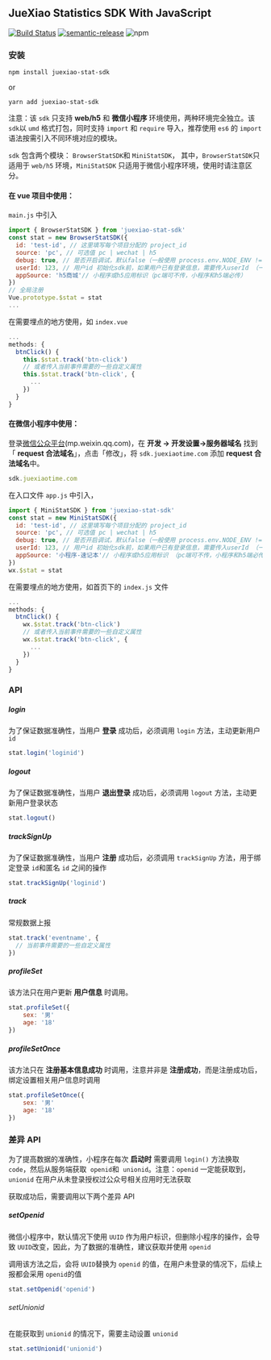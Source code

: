 ## JueXiao Statistics SDK With JavaScript

[![Build Status](https://travis-ci.org/Yechuanjie/juexiao-stat-sdk.svg?branch=master)](https://travis-ci.org/Yechuanjie/juexiao-stat-sdk) [![semantic-release](https://img.shields.io/badge/%20%20%F0%9F%93%A6%F0%9F%9A%80-semantic--release-e10079.svg)](https://github.com/semantic-release/semantic-release) ![npm](https://img.shields.io/npm/v/juexiao-stat-sdk)

### 安装

```shell
npm install juexiao-stat-sdk
```

or

```shell
yarn add juexiao-stat-sdk
```

注意：该 `sdk` 只支持 **web/h5** 和 **微信小程序** 环境使用，两种环境完全独立。该 `sdk`以 `umd` 格式打包，同时支持 `import` 和 `require` 导入，推荐使用 `es6` 的 `import` 语法按需引入不同环境对应的模块。

`sdk` 包含两个模块： `BrowserStatSDK`和 `MiniStatSDK`， 其中，`BrowserStatSDK`只适用于 `web/h5` 环境，`MiniStatSDK` 只适用于微信小程序环境，使用时请注意区分。

#### 在 vue 项目中使用：

`main.js` 中引入

```javascript
import { BrowserStatSDK } from 'juexiao-stat-sdk'
const stat = new BrowserStatSDK({
  id: 'test-id', // 这里填写每个项目分配的 project_id
  source: 'pc', // 可选值 pc | wechat | h5
  debug: true, // 是否开启调试，默认false（一般使用 process.env.NODE_ENV != 'production'）
  userId: 123, // 用户id 初始化sdk前，如果用户已有登录信息，需要传入userId （一般使用 store.state.userInfo.id）
  appSource: 'h5商城'// 小程序或h5应用标识（pc端可不传，小程序和h5端必传）
})
// 全局注册
Vue.prototype.$stat = stat
...
```

在需要埋点的地方使用，如 `index.vue`

```javascript
...
methods: {
  btnClick() {
    this.$stat.track('btn-click')
    // 或者传入当前事件需要的一些自定义属性
    this.$stat.track('btn-click', {
      ...
    })
  }
}
```

#### 在微信小程序中使用：

登录[微信公众平台](http://mp.weixin.qq.com/)(mp.weixin.qq.com)，在 **开发 → 开发设置->服务器域名** 找到「 **request 合法域名**」，点击「修改」，将 `sdk.juexiaotime.com` 添加 **request 合法域名**中。

```javascript
sdk.juexiaotime.com
```

在入口文件 `app.js` 中引入，

```javascript
import { MiniStatSDK } from 'juexiao-stat-sdk'
const stat = new MiniStatSDK({
  id: 'test-id', // 这里填写每个项目分配的 project_id
  source: 'pc', // 可选值 pc | wechat | h5
  debug: true, // 是否开启调试，默认false（一般使用 process.env.NODE_ENV != 'production'）
  userId: 123, // 用户id 初始化sdk前，如果用户已有登录信息，需要传入userId （一般使用 store.state.userInfo.id）
  appSource: '小程序-速记本'// 小程序或h5应用标识 （pc端可不传，小程序和h5端必传）
})
wx.$stat = stat
```

在需要埋点的地方使用，如首页下的 `index.js` 文件

```javascript
...
methods: {
  btnClick() {
    wx.$stat.track('btn-click')
    // 或者传入当前事件需要的一些自定义属性
    wx.$stat.track('btn-click', {
      ...
    })
  }
}
```

### **API**

##### login

为了保证数据准确性，当用户 **登录** 成功后，必须调用 `login` 方法，主动更新用户 `id`

```javascript
stat.login('loginid')
```

##### logout

为了保证数据准确性，当用户 **退出登录** 成功后，必须调用 `logout` 方法，主动更新用户登录状态

```javascript
stat.logout()
```

##### trackSignUp

为了保证数据准确性，当用户 **注册** 成功后，必须调用 `trackSignUp` 方法，用于绑定登录 `id`和匿名 `id` 之间的操作

```javascript
stat.trackSignUp('loginid')
```

##### track

常规数据上报

```javascript
stat.track('eventname', {
  // 当前事件需要的一些自定义属性
})
```

##### profileSet

该方法只在用户更新 **用户信息** 时调用。

```javascript
stat.profileSet({
    sex: '男'
    age: '18'
})
```

##### profileSetOnce

该方法只在 **注册基本信息成功** 时调用，注意并非是 **注册成功**，而是注册成功后，绑定设置相关用户信息时调用

```javascript
stat.profileSetOnce({
    sex: '男'
    age: '18'
})
```

### 差异 API

为了提高数据的准确性，小程序在每次 **启动时** 需要调用 `login()` 方法换取 `code`，然后从服务端获取  `openid`和  `unionid`。注意：`openid` 一定能获取到，`unionid` 在用户从未登录授权过公众号相关应用时无法获取

获取成功后，需要调用以下两个差异 API

##### setOpenid

微信小程序中，默认情况下使用 `UUID` 作为用户标识，但删除小程序的操作，会导致 `UUID`改变，因此，为了数据的准确性，建议获取并使用 `openid`

调用该方法之后，会将 `UUID`替换为 `openid` 的值，在用户未登录的情况下，后续上报都会采用 `openid`的值

```javascript
stat.setOpenid('openid')
```

###### setUnionid

在能获取到 `unionid` 的情况下，需要主动设置 `unionid`

```javascript
stat.setUnionid('unionid')
```
